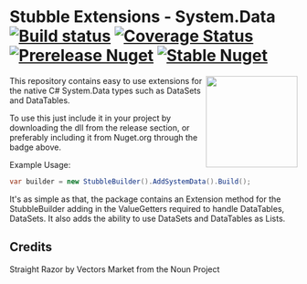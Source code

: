 # Stubble Extensions - System.Data [![Build status](https://img.shields.io/appveyor/ci/Romanx/stubble-extensions-systemdata.svg?style=flat-square)](https://ci.appveyor.com/project/Romanx/stubble-extensions-jsonnet) [![Coverage Status](https://img.shields.io/coveralls/StubbleOrg/Stubble.Extensions.SystemData.svg?style=flat-square)](https://coveralls.io/r/StubbleOrg/Stubble.Extensions.SystemData) [![Prerelease Nuget](https://img.shields.io/nuget/vpre/Stubble.Extensions.SystemData.svg?style=flat-square&label=nuget%20pre)](https://www.nuget.org/packages/Stubble.Extensions.SystemData/) [![Stable Nuget](https://img.shields.io/nuget/v/Stubble.Extensions.SystemData.svg?style=flat-square)](https://www.nuget.org/packages/Stubble.Extensions.SystemData/)

<img align="right" width="160px" height="160px" src="https://raw.githubusercontent.com/StubbleOrg/Stubble/dev/assets/extension-logo-256.png">

This repository contains easy to use extensions for the native C# System.Data types such as DataSets and DataTables.

To use this just include it in your project by downloading the dll from the release section,
or preferably including it from Nuget.org through the badge above.

Example Usage:
```csharp
var builder = new StubbleBuilder().AddSystemData().Build();
```

It's as simple as that, the package contains an Extension method for the StubbleBuilder adding in the ValueGetters required to handle DataTables, DataSets. It also adds the ability to use DataSets and DataTables as Lists.

## Credits

Straight Razor by Vectors Market from the Noun Project